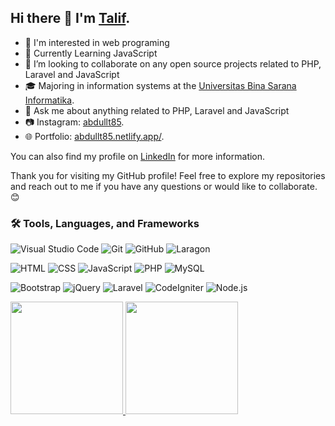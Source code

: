 ## Hi there 👋 I'm [Talif](https://github.com/abdultalif).

- 👀 I'm interested in web programing
- 🌱 Currently Learning JavaScript
- 👯 I’m looking to collaborate on any open source projects related to PHP, Laravel and JavaScript
- 🎓 Majoring in information systems at the [Universitas Bina Sarana Informatika](https://www.bsi.ac.id/ubsi/index.js).
- 💬 Ask me about anything related to PHP, Laravel and JavaScript
- 📷 Instagram: [abdullt85](https://www.instagram.com/abdullt85/).
- 🌐 Portfolio: [abdullt85.netlify.app/](https://abdullt85.netlify.app/).

You can also find my profile on [LinkedIn](https://www.linkedin.com/in/abdul-talif/) for more information.

Thank you for visiting my GitHub profile! Feel free to explore my repositories and reach out to me if you have any questions or would like to collaborate. 😊


### 🛠 Tools, Languages, and Frameworks

![Visual Studio Code](https://img.shields.io/badge/-Visual%20Studio%20Code-05122A?style=flat&logo=visual-studio-code&logoColor=0078D7)
![Git](https://img.shields.io/badge/-Git-05122A?style=flat&logo=git)
![GitHub](https://img.shields.io/badge/-GitHub-05122A?style=flat&logo=github)
![Laragon](https://img.shields.io/badge/-Laragon-05122A?style=flat&logo=laragon)

![HTML](https://img.shields.io/badge/-HTML-05122A?style=flat&logo=html5)
![CSS](https://img.shields.io/badge/-CSS-05122A?style=flat&logo=css3&logoColor=264DE4)
![JavaScript](https://img.shields.io/badge/-JavaScript-05122A?style=flat&logo=javascript)
![PHP](https://img.shields.io/badge/-PHP-05122A?style=flat&logo=php)
![MySQL](https://img.shields.io/badge/-MySQL-05122A?style=flat&logo=mysql)

![Bootstrap](https://img.shields.io/badge/-Bootstrap-05122A?style=flat&logo=bootstrap)
![jQuery](https://img.shields.io/badge/-jQuery-05122A?style=flat&logo=jquery&logoColor=0769AD)
![Laravel](https://img.shields.io/badge/-Laravel-05122A?style=flat&logo=laravel)
![CodeIgniter](https://img.shields.io/badge/-CodeIgniter-05122A?style=flat&logo=codeigniter)
![Node.js](https://img.shields.io/badge/-Node.js-05122A?style=flat&logo=node.js)

 
<p align="left">
<a href="https://github.com/abdultalif">
  <img height="180em" src="https://github-readme-stats-eight-theta.vercel.app/api?username=abdultalif&show_icons=true&theme=algolia&include_all_commits=true&count_private=true"/>
  <img height="180em" src="https://github-readme-stats-eight-theta.vercel.app/api/top-langs/?username=abdultalif&layout=compact&langs_count=8&theme=algolia"/>
</a>
</p>
